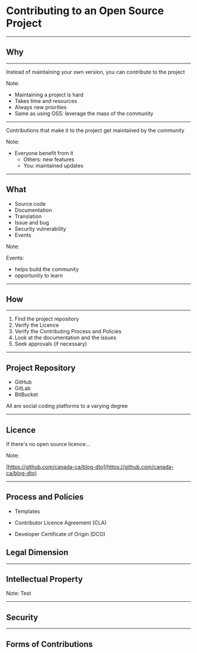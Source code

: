 # Contributing to an Open Source Project

<!--markdownlint-disable MD035-->

---

## Why

------

Instead of maintaining your own version, you can contribute to the project

Note:

* Maintaining a project is hard
* Takes time and resources
* Always new priorities
* Same as using OSS: leverage the mass of the community

------

Contributions that make it to the project get maintained by the community

Note:

* Everyone benefit from it
  * Others: new features
  * You: maintained updates

---

## What

* Source code
* Documentation
* Translation
* Issue and bug
* Security vulnerability
* Events

Note:

Events:

* helps build the community
* opportunity to learn

---

## How

---

1. Find the project repository
1. Verify the Licence
1. Verify the Contributing Process and Policies
1. Look at the documentation and the issues
1. Seek approvals (if necessary)

------

## Project Repository

* GitHub
* GitLab
* BitBucket

All are social coding platforms to a varying degree

------

## Licence

If there's no open source licence...

Note:

[https://github.com/canada-ca/blog-dto](https://github.com/canada-ca/blog-dto)

------

## Process and Policies

* Templates
* Contributor Licence Agreement (CLA)

* Developer Certificate of Origin (DCO)

## Legal Dimension

------

## Intellectual Property

Note:
Test

------

## Security

---

## Forms of Contributions

<!--markdownlint-enable MD035-->
